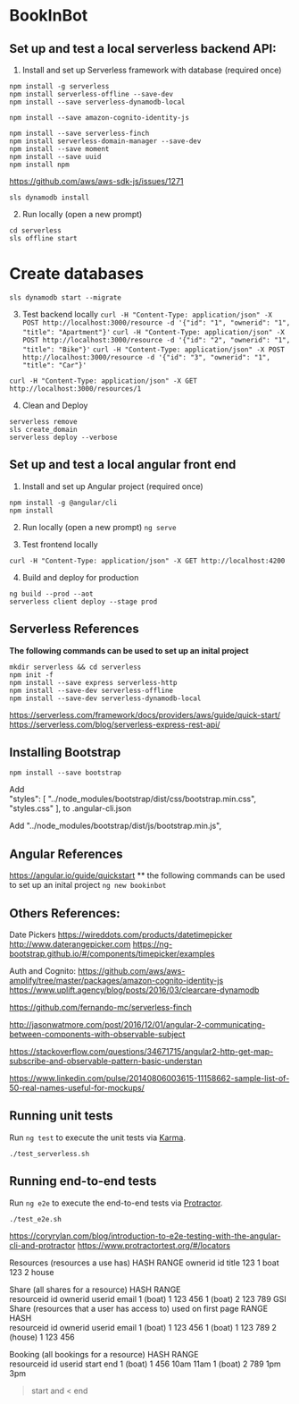 # BookInBot

## Set up and test a local serverless backend API:

1) Install and set up Serverless framework with database (required once)

```
npm install -g serverless
npm install serverless-offline --save-dev
npm install --save serverless-dynamodb-local
```

`npm install --save amazon-cognito-identity-js`

```
npm install --save serverless-finch
npm install serverless-domain-manager --save-dev
npm install --save moment
npm install --save uuid
npm install npm
```

https://github.com/aws/aws-sdk-js/issues/1271

`sls dynamodb install`

2) Run locally (open a new prompt)
```
cd serverless
sls offline start
```

# Create databases
`sls dynamodb start --migrate`

3) Test backend locally
```curl -H "Content-Type: application/json" -X POST http://localhost:3000/resource -d '{"id": "1", "ownerid": "1", "title": "Apartment"}'```
```curl -H "Content-Type: application/json" -X POST http://localhost:3000/resource -d '{"id": "2", "ownerid": "1", "title": "Bike"}'```
```curl -H "Content-Type: application/json" -X POST http://localhost:3000/resource -d '{"id": "3", "ownerid": "1", "title": "Car"}'```

```curl -H "Content-Type: application/json" -X GET http://localhost:3000/resources/1```

4) Clean and Deploy
```
serverless remove
sls create_domain
serverless deploy --verbose
```

## Set up and test a local angular front end

1) Install and set up Angular project (required once)
```
npm install -g @angular/cli
npm install
```

2) Run locally (open a new prompt)
`ng serve`

3) Test frontend locally
```
curl -H "Content-Type: application/json" -X GET http://localhost:4200
```

4) Build and deploy for production
```
ng build --prod --aot
serverless client deploy --stage prod
```

## Serverless References

**The following commands can be used to set up an inital project**
```
mkdir serverless && cd serverless
npm init -f
npm install --save express serverless-http
npm install --save-dev serverless-offline
npm install --save-dev serverless-dynamodb-local
```

https://serverless.com/framework/docs/providers/aws/guide/quick-start/
https://serverless.com/blog/serverless-express-rest-api/

## Installing Bootstrap
`npm install --save bootstrap`

Add        
      "styles": [
        "../node_modules/bootstrap/dist/css/bootstrap.min.css",        
        "styles.css"
      ],
to
.angular-cli.json

Add
        "../node_modules/bootstrap/dist/js/bootstrap.min.js",


## Angular References

https://angular.io/guide/quickstart
** the following commands can be used to set up an inital project
`ng new bookinbot`


## Others References:

Date Pickers
https://wireddots.com/products/datetimepicker
http://www.daterangepicker.com
https://ng-bootstrap.github.io/#/components/timepicker/examples

Auth and Cognito:
https://github.com/aws/aws-amplify/tree/master/packages/amazon-cognito-identity-js
https://www.uplift.agency/blog/posts/2016/03/clearcare-dynamodb

https://github.com/fernando-mc/serverless-finch

http://jasonwatmore.com/post/2016/12/01/angular-2-communicating-between-components-with-observable-subject

https://stackoverflow.com/questions/34671715/angular2-http-get-map-subscribe-and-observable-pattern-basic-understan

https://www.linkedin.com/pulse/20140806003615-11158662-sample-list-of-50-real-names-useful-for-mockups/

## Running unit tests

Run `ng test` to execute the unit tests via [Karma](https://karma-runner.github.io).

`./test_serverless.sh`

## Running end-to-end tests

Run `ng e2e` to execute the end-to-end tests via [Protractor](http://www.protractortest.org/).

`./test_e2e.sh`

https://coryrylan.com/blog/introduction-to-e2e-testing-with-the-angular-cli-and-protractor
https://www.protractortest.org/#/locators


Resources (resources a use has)
HASH      RANGE 
ownerid   id      title
123       1       boat
123       2       house

Share (all shares for a resource)
HASH        RANGE     
resourceid  id        ownerid   userid  email
1 (boat)    1         123       456
1 (boat)    2         123       789
GSI
Share (resources that a user has access to) used on first page
RANGE                           HASH    
resourceid  id        ownerid   userid  email
1 (boat)    1         123       456
1 (boat)    1         123       789
2 (house)   1         123       456

Booking (all bookings for a resource)
HASH        RANGE     
resourceid  id        userid    start   end
1 (boat)    1         456       10am    11am
1 (boat)    2         789       1pm     3pm




> start and < end




